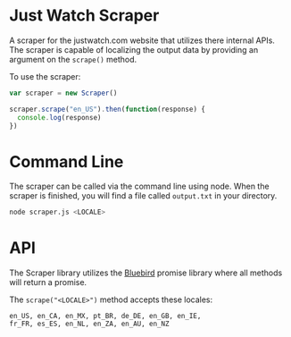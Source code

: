 # Just Watch Scraper
A scraper for the justwatch.com website that utilizes there
internal APIs. The scraper is capable of localizing the output
data by providing an argument on the `scrape()` method.

To use the scraper:
``` js
var scraper = new Scraper()

scraper.scrape("en_US").then(function(response) {
  console.log(response)
})
```

# Command Line
The scraper can be called via the command line using node.
When the scraper is finished, you will find a file called
`output.txt` in your directory.
``` bash
node scraper.js <LOCALE>
```

# API
The Scraper library utilizes the [Bluebird](http://bluebirdjs.com/docs/getting-started.html) 
promise library where all methods will return a promise.

The `scrape("<LOCALE>")` method accepts these locales: 
```
en_US, en_CA, en_MX, pt_BR, de_DE, en_GB, en_IE, 
fr_FR, es_ES, en_NL, en_ZA, en_AU, en_NZ
```